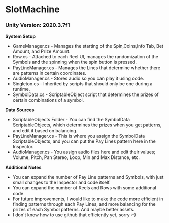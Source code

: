 # SlotMachine

### Unity Version: 2020.3.7f1

**System Setup**
- GameManager.cs - Manages the starting of the Spin,Coins,Info Tab, Bet Amount, and Prize Amount.
- Row.cs - Attached to each Reel UI, manages the randomization of the Symbols and the spinning when the spin button is pressed.
- PayLineManager.cs - Manages the Lines that determine whether there are patterns in certain coordinates.
- AudioManager.cs - Stores audio so you can play it using code.
- Singleton.cs - Inherited by scripts that should only be one during a runtime.
- SymbolData.cs - ScriptableObject script that determines the prizes of certain combinations of a symbol.

**Data Sources**
- ScriptableObjects Folder - You can find the SymbolData ScriptableObjects, which determines the prizes when you get patterns, and edit it based on balancing.
- PayLineManager.cs - This is where you assign the SymbolData ScriptableObjects, and you can put the Pay Lines pattern here in the Inspector.
- AudioManager.cs - You assign audio files here and edit their values; Volume, Pitch, Pan Stereo, Loop, Min and Max Distance, etc.

**Additional Notes**
- You can expand the number of Pay Line patterns and Symbols, with just small changes to the Inspector and code itself.
- You can expand the number of Reels and Rows with some additional code.
- For future improvements, I would like to make the code more efficient in finding patterns through each Pay Lines, and more balancing for the prizes of each Symbol patterns. And maybe better assets.
- I don't know how to use github that efficiently yet, sorry :-)
